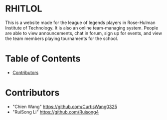 # RHITLOL

This is a website made for the league of legends players in Rose-Hulman Institute of Technology. It is also an online team-managing system. People are able to view announcements, chat in forum, sign up for events, and view the team members playing tournaments for the school.


# Table of Contents

* [Contributors](#contributor)



# <a name="contributor"></a>Contributors

* "Chien Wang" <https://github.com/CurtisWang0325>
* "RuiSong Li"   <https://github.com/Ruisong4>
